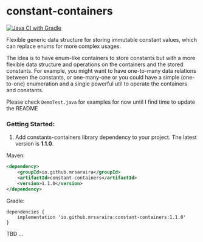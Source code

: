 # constant-containers
[![Java CI with Gradle](https://github.com/mrsaraira/constant-containers/actions/workflows/gradle.yml/badge.svg)](https://github.com/mrsaraira/constant-containers/actions/workflows/gradle.yml)

Flexible generic data structure for storing immutable constant values, which can replace enums for more complex usages.

The idea is to have enum-like containers to store constants but with a more flexible data structure and operations on the containers and the stored constants. 
For example, you might want to have one-to-many data relations between the constants, or one-many-one or you could have a simple (one-to-one) enumeration and a single powerful util to operate the containers and constants.

Please check `DemoTest.java` for examples for now until I find time to update the README

### Getting Started:

1. Add constants-containers library dependency to your project. The latest version is **1.1.0**.

Maven:
```xml
<dependency>
    <groupId>io.github.mrsaraira</groupId>
    <artifactId>constant-containers</artifactId>
    <version>1.1.0</version>
</dependency>
```

Gradle:
```
dependencies {
    implementation 'io.github.mrsaraira:constant-containers:1.1.0'
}
```

TBD ...
